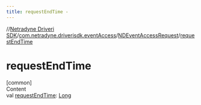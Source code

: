 ```yaml
---
title: requestEndTime -
---
```

//[Netradyne Driveri SDK](../../index.md)/[com.netradyne.driverisdk.eventAccess](../index.md)/[NDEventAccessRequest](index.md)/[requestEndTime](request-end-time.md)



# requestEndTime  
[common]  
Content  
val [requestEndTime](request-end-time.md): [Long](https://kotlinlang.org/api/latest/jvm/stdlib/kotlin/-long/index.html)  



